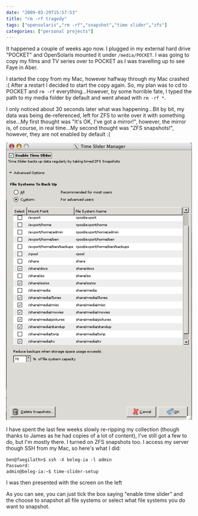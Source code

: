 ```yaml
---
date: "2009-03-29T15:57:53"
title: "rm -rf tragedy"
tags: ["opensolaris","rm -rf","snapshot","time slider","zfs"]
categories: ["personal projects"]
---
```


It happened a couple of weeks ago now.  I plugged in my external hard drive "POCKET" and OpenSolaris mounted it under `/media/POCKET`.  I was going to copy my films and TV series over to POCKET as I was travelling up to see Faye in Aber.  
<!--more-->
I started the copy from my Mac, however halfway through my Mac crashed :(  After a restart I decided to start the copy again.  So, my plan was to cd to POCKET and `rm -rf` everything...However, by some horrible fate, I typed the path to my media folder by default and went ahead with `rm -rf *`.

I only noticed about 30 seconds later what was happening...Bit by bit, my data was being de-referenced, left for ZFS to write over it with something else...My first thought was "It's OK, I've got a mirror!", however, the mirror is, of course, in real time...My second thought was "ZFS snapshots!", however, they are not enabled by default :(

![alt text](Picture1-2.png "Timeslider screenshot showing that I hadn't enabled snapshots")

I have spent the last few weeks slowly re-ripping my collection (though thanks to James as he had copies of a lot of content), I've still got a few to do, but I'm mostly there.  I turned on ZFS snapshots too.  I access my server though SSH from my Mac, so here's what I did:

```
ben@faegilath>$ ssh -X beleg-ia -l admin
Password:
admin@beleg-ia:~$ time-slider-setup
```

I was then presented with the screen on the left

As you can see, you can just tick the box saying "enable time slider" and the choose to snapshot all file systems or select what file systems you do want to snapshot.

